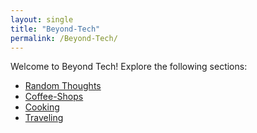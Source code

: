 ```yaml
---
layout: single
title: "Beyond-Tech"
permalink: /Beyond-Tech/
---
```

Welcome to Beyond Tech! Explore the following sections:
- [Random Thoughts](/Beyond-Tech/Random-Thoughts/)
- [Coffee-Shops](/Beyond-Tech/Coffee-Shops/)
- [Cooking](/Beyond-Tech/Cooking/)
- [Traveling](/Beyond-Tech/Traveling/)


